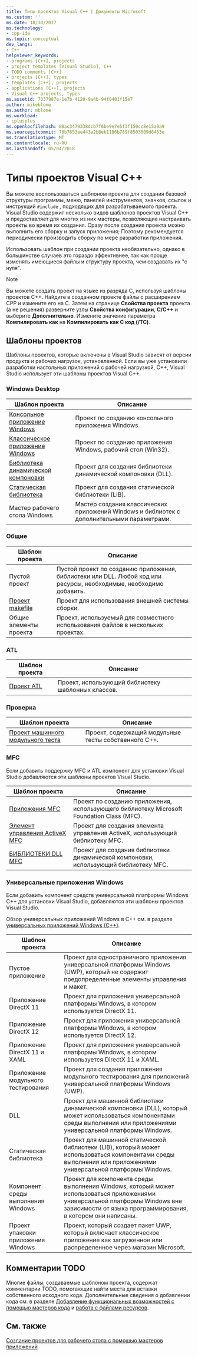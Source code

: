 ```yaml
---
title: Типы проектов Visual C++ | Документы Microsoft
ms.custom: ''
ms.date: 10/30/2017
ms.technology:
- cpp-ide
ms.topic: conceptual
dev_langs:
- C++
helpviewer_keywords:
- programs [C++], projects
- project templates [Visual Studio], C++
- TODO comments [C++]
- projects [C++], types
- templates [C++], projects
- applications [C++], projects
- Visual C++ projects, types
ms.assetid: 7337987e-1e7b-4120-9a4b-94f0401f15e7
author: mikeblome
ms.author: mblome
ms.workload:
- cplusplus
ms.openlocfilehash: 80ac3479338dcb7f6be9e7e5f3f150cc8e15a9a9
ms.sourcegitcommit: 76b7653ae443a2b8eb1186b789f8503609d6453e
ms.translationtype: MT
ms.contentlocale: ru-RU
ms.lasthandoff: 05/04/2018
---
```

# <a name="visual-c-project-types"></a>Типы проектов Visual C++

Вы можете воспользоваться шаблоном проекта для создания базовой структуры программы, меню, панелей инструментов, значков, ссылок и инструкций `#include` , подходящих для разрабатываемого проекта. Visual Studio содержит несколько видов шаблонов проектов Visual C++ и предоставляет для многих из них мастеры, позволяющие настраивать проекты во время их создания. Сразу после создания проекта можно выполнить его сборку и запуск приложения; Поэтому рекомендуется периодически производить сборку по мере разработки приложения.

Использовать шаблон при создании проекта необязательно, однако в большинстве случаев это гораздо эффективнее, так как проще изменять имеющиеся файлы и структуру проекта, чем создавать их "с нуля".  
  
> [!NOTE]
> Вы можете создать проект на языке из разряда C, используя шаблоны проектов C++. Найдите в созданном проекте файлы с расширением CPP и измените его на C. Затем на странице **Свойства проекта** проекта (а не решения) разверните узлы **Свойства конфигурации**, **C/C++** и выберите **Дополнительно**. Измените значение параметра **Компилировать как** на **Компилировать как C код (/TC)**.

## <a name="project-templates"></a>Шаблоны проектов

Шаблоны проектов, которые включены в Visual Studio зависят от версии продукта и рабочих нагрузок, установленной. Если вы уже установили разработки настольных приложений с рабочей нагрузкой, C++, Visual Studio использует эти шаблоны проектов Visual C++.

### <a name="windows-desktop"></a>Windows Desktop

|Шаблон проекта|Описание|  
|----------------------|-----------------------------| 
|[Консольное приложение Windows](../windows/creating-a-console-application.md)|Проект по созданию консольного приложения Windows.|
|[Классическое приложение Windows](../windows/walkthrough-creating-windows-desktop-applications-cpp.md)|Проект по созданию приложения Windows, рабочий стол (Win32).|
|[Библиотека динамической компоновки](../build/walkthrough-creating-and-using-a-dynamic-link-library-cpp.md)|Проект для создания библиотеки динамической компоновки (DLL).|
|[Статическая библиотека](../windows/walkthrough-creating-and-using-a-static-library-cpp.md)|Проект для создания статической библиотеки (LIB).|
|Мастер рабочего стола Windows|Мастер создания классических приложений Windows и библиотек с дополнительными параметрами.|

### <a name="general"></a>Общие

|Шаблон проекта|Описание|
|----------------------|-----------------------------|
|Пустой проект|Пустой проект по созданию приложения, библиотеки или DLL. Любой код или ресурсы, необходимые, необходимо добавить.|
|[Проект makefile](../ide/creating-a-makefile-project.md)|Проект для использования внешней системы сборки.|
|Общие элементы проекта|Проект, используемый для совместного использования файлов в нескольких проектах.|

### <a name="atl"></a>ATL

|Шаблон проекта|Описание|
|----------------------|-----------------------------|
|[Проект ATL](../atl/reference/creating-an-atl-project.md)|Проект, использующий библиотеку шаблонных классов.|

### <a name="test"></a>Проверка

|Шаблон проекта|Описание|
|----------------------|-----------------------------|
|[Проект машинного модульного теста](/visualstudio/test/writing-unit-tests-for-c-cpp-with-the-microsoft-unit-testing-framework-for-cpp)|Проект, содержащий модульные тесты собственного C++.|

### <a name="mfc"></a>MFC

Если добавить поддержку MFC и ATL компонент для установки Visual Studio добавляются эти шаблоны проектов Visual Studio.

|Шаблон проекта|Описание|
|----------------------|-----------------------------|
|[Приложения MFC](../mfc/reference/creating-an-mfc-application.md)|Проект по созданию приложения, использующего библиотеку Microsoft Foundation Class (MFC).|
|[Элемент управления ActiveX MFC](../mfc/reference/creating-an-mfc-activex-control.md)|Проект для создания элемента управления ActiveX, использующий библиотеку MFC.|
|[БИБЛИОТЕКИ DLL MFC](../mfc/reference/creating-an-mfc-dll-project.md)|Проект для создания библиотеки динамической компоновки, использующий библиотеку MFC.|

### <a name="windows-universal-apps"></a>Универсальные приложения Windows

Если добавить компонент средств универсальной платформы Windows C++ для установки Visual Studio, добавляются эти шаблоны проектов Visual Studio.

Обзор универсальных приложений Windows в C++ см. в разделе [универсальных приложений Windows (C++)](../windows/universal-windows-apps-cpp.md).

|Шаблон проекта|Описание|
|----------------------|-----------------------------|
|Пустое приложение|Проект для одностраничного приложения универсальной платформы Windows (UWP), который не содержит предопределенные элементы управления и макет.|
|Приложение DirectX 11|Проект для приложения универсальной платформы Windows, в котором используется DirectX 11.|
|Приложение DirectX 12|Проект для приложения универсальной платформы Windows, в котором используется DirectX 12.|
|Приложение DirectX 11 и XAML|Проект для приложения универсальной платформы Windows, в котором используется DirectX 11 и XAML.|
|Приложение модульного тестирования|Проект для создания приложения модульного тестирования для приложений универсальной платформы Windows (UWP).|
|DLL|Проект для машинной библиотеки динамической компоновки (DLL), который может использоваться компонентами среды выполнения или приложениями универсальной платформы Windows.|
|Статическая библиотека|Проект для машинной статической библиотеки (LIB), который может использоваться компонентами среды выполнения или приложениями универсальной платформы Windows.|
|Компонент среды выполнения Windows|Проект для компонента среды выполнения Windows, который может использоваться приложениями универсальной платформы Windows вне зависимости от языка программирования, в котором они написаны.|
|Проект упаковки приложения Windows|Проект, который создает пакет UWP, который включает классическое приложение как загруженное или распределенное через магазин Microsoft.|

## <a name="todo-comments"></a>Комментарии TODO

Многие файлы, создаваемые шаблоном проекта, содержат комментарии TODO, помогающие найти места для вставки собственного исходного кода. Дополнительные сведения о добавлении кода см. в разделе [Добавление функциональных возможностей с помощью мастеров кода](../ide/adding-functionality-with-code-wizards-cpp.md) и [работа с файлами ресурсов](../windows/working-with-resource-files.md).

## <a name="see-also"></a>См. также

[Создание проектов для рабочего стола с помощью мастеров приложений](../ide/creating-desktop-projects-by-using-application-wizards.md)   
